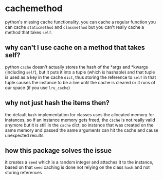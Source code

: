 # cachemethod
python's missing cache functionality, you can cache a regular function
you can cache `staticmethod` and `classmethod` but you can't really cache a method that takes `self`.

## why can't I use cache on a method that takes self?
python `cache` doesn't actually stores the hash of the *args and *kwargs (including `self`), but it
puts it into a tuple (which is hashable) and that tuple is used as a key in the cache `dict`, thus
storing the reference to `self` in that tuple causes the instance to be a live until the cache is cleared
or it runs of our space (if you use `lru_cache`)

## why not just hash the items then?
the default `hash` implementation for classes uses the allocated memory for instances,
so if an instance memory gets freed, the `cache` is not really valid anymore but it is still
in the `cache` dict, so instance that was created on the same memory and passed the same arguments
can hit the cache and cause unexpected results

## how this package solves the issue
it creates a `seed` which is a random integer and attaches it to the instance, based on that `seed` caching is done
not relying on the class `hash` and not storing references

